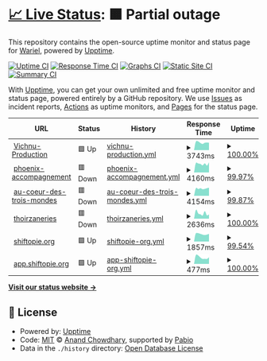 # [📈 Live Status](https://warielon.github.io/upptime): <!--live status--> **🟧 Partial outage**

This repository contains the open-source uptime monitor and status page for [Wariel](https://warielon.github.io/upptime), powered by [Upptime](https://github.com/upptime/upptime).

[![Uptime CI](https://github.com/warielon/upptime/workflows/Uptime%20CI/badge.svg)](https://github.com/warielon/upptime/actions?query=workflow%3A%22Uptime+CI%22)
[![Response Time CI](https://github.com/warielon/upptime/workflows/Response%20Time%20CI/badge.svg)](https://github.com/warielon/upptime/actions?query=workflow%3A%22Response+Time+CI%22)
[![Graphs CI](https://github.com/warielon/upptime/workflows/Graphs%20CI/badge.svg)](https://github.com/warielon/upptime/actions?query=workflow%3A%22Graphs+CI%22)
[![Static Site CI](https://github.com/warielon/upptime/workflows/Static%20Site%20CI/badge.svg)](https://github.com/warielon/upptime/actions?query=workflow%3A%22Static+Site+CI%22)
[![Summary CI](https://github.com/warielon/upptime/workflows/Summary%20CI/badge.svg)](https://github.com/warielon/upptime/actions?query=workflow%3A%22Summary+CI%22)

With [Upptime](https://upptime.js.org), you can get your own unlimited and free uptime monitor and status page, powered entirely by a GitHub repository. We use [Issues](https://github.com/warielon/upptime/issues) as incident reports, [Actions](https://github.com/warielon/upptime/actions) as uptime monitors, and [Pages](https://warielon.github.io/upptime) for the status page.

<!--start: status pages-->
<!-- This summary is generated by Upptime (https://github.com/upptime/upptime) -->
<!-- Do not edit this manually, your changes will be overwritten -->
<!-- prettier-ignore -->
| URL | Status | History | Response Time | Uptime |
| --- | ------ | ------- | ------------- | ------ |
| <img alt="" src="https://icons.duckduckgo.com/ip3/vichnu-production.fr.ico" height="13"> [Vichnu-Production](https://vichnu-production.fr) | 🟩 Up | [vichnu-production.yml](https://github.com/warielon/upptime/commits/HEAD/history/vichnu-production.yml) | <details><summary><img alt="Response time graph" src="./graphs/vichnu-production/response-time-week.png" height="20"> 3743ms</summary><br><a href="https://warielon.github.io/upptime/history/vichnu-production"><img alt="Response time 1960" src="https://img.shields.io/endpoint?url=https%3A%2F%2Fraw.githubusercontent.com%2Fwarielon%2Fupptime%2FHEAD%2Fapi%2Fvichnu-production%2Fresponse-time.json"></a><br><a href="https://warielon.github.io/upptime/history/vichnu-production"><img alt="24-hour response time 18355" src="https://img.shields.io/endpoint?url=https%3A%2F%2Fraw.githubusercontent.com%2Fwarielon%2Fupptime%2FHEAD%2Fapi%2Fvichnu-production%2Fresponse-time-day.json"></a><br><a href="https://warielon.github.io/upptime/history/vichnu-production"><img alt="7-day response time 3743" src="https://img.shields.io/endpoint?url=https%3A%2F%2Fraw.githubusercontent.com%2Fwarielon%2Fupptime%2FHEAD%2Fapi%2Fvichnu-production%2Fresponse-time-week.json"></a><br><a href="https://warielon.github.io/upptime/history/vichnu-production"><img alt="30-day response time 1933" src="https://img.shields.io/endpoint?url=https%3A%2F%2Fraw.githubusercontent.com%2Fwarielon%2Fupptime%2FHEAD%2Fapi%2Fvichnu-production%2Fresponse-time-month.json"></a><br><a href="https://warielon.github.io/upptime/history/vichnu-production"><img alt="1-year response time 1878" src="https://img.shields.io/endpoint?url=https%3A%2F%2Fraw.githubusercontent.com%2Fwarielon%2Fupptime%2FHEAD%2Fapi%2Fvichnu-production%2Fresponse-time-year.json"></a></details> | <details><summary><a href="https://warielon.github.io/upptime/history/vichnu-production">100.00%</a></summary><a href="https://warielon.github.io/upptime/history/vichnu-production"><img alt="All-time uptime 99.96%" src="https://img.shields.io/endpoint?url=https%3A%2F%2Fraw.githubusercontent.com%2Fwarielon%2Fupptime%2FHEAD%2Fapi%2Fvichnu-production%2Fuptime.json"></a><br><a href="https://warielon.github.io/upptime/history/vichnu-production"><img alt="24-hour uptime 100.00%" src="https://img.shields.io/endpoint?url=https%3A%2F%2Fraw.githubusercontent.com%2Fwarielon%2Fupptime%2FHEAD%2Fapi%2Fvichnu-production%2Fuptime-day.json"></a><br><a href="https://warielon.github.io/upptime/history/vichnu-production"><img alt="7-day uptime 100.00%" src="https://img.shields.io/endpoint?url=https%3A%2F%2Fraw.githubusercontent.com%2Fwarielon%2Fupptime%2FHEAD%2Fapi%2Fvichnu-production%2Fuptime-week.json"></a><br><a href="https://warielon.github.io/upptime/history/vichnu-production"><img alt="30-day uptime 100.00%" src="https://img.shields.io/endpoint?url=https%3A%2F%2Fraw.githubusercontent.com%2Fwarielon%2Fupptime%2FHEAD%2Fapi%2Fvichnu-production%2Fuptime-month.json"></a><br><a href="https://warielon.github.io/upptime/history/vichnu-production"><img alt="1-year uptime 99.95%" src="https://img.shields.io/endpoint?url=https%3A%2F%2Fraw.githubusercontent.com%2Fwarielon%2Fupptime%2FHEAD%2Fapi%2Fvichnu-production%2Fuptime-year.json"></a></details>
| <img alt="" src="https://icons.duckduckgo.com/ip3/phoenix-accompagnement.fr.ico" height="13"> [phoenix-accompagnement](https://phoenix-accompagnement.fr) | 🟥 Down | [phoenix-accompagnement.yml](https://github.com/warielon/upptime/commits/HEAD/history/phoenix-accompagnement.yml) | <details><summary><img alt="Response time graph" src="./graphs/phoenix-accompagnement/response-time-week.png" height="20"> 4160ms</summary><br><a href="https://warielon.github.io/upptime/history/phoenix-accompagnement"><img alt="Response time 2079" src="https://img.shields.io/endpoint?url=https%3A%2F%2Fraw.githubusercontent.com%2Fwarielon%2Fupptime%2FHEAD%2Fapi%2Fphoenix-accompagnement%2Fresponse-time.json"></a><br><a href="https://warielon.github.io/upptime/history/phoenix-accompagnement"><img alt="24-hour response time 21106" src="https://img.shields.io/endpoint?url=https%3A%2F%2Fraw.githubusercontent.com%2Fwarielon%2Fupptime%2FHEAD%2Fapi%2Fphoenix-accompagnement%2Fresponse-time-day.json"></a><br><a href="https://warielon.github.io/upptime/history/phoenix-accompagnement"><img alt="7-day response time 4160" src="https://img.shields.io/endpoint?url=https%3A%2F%2Fraw.githubusercontent.com%2Fwarielon%2Fupptime%2FHEAD%2Fapi%2Fphoenix-accompagnement%2Fresponse-time-week.json"></a><br><a href="https://warielon.github.io/upptime/history/phoenix-accompagnement"><img alt="30-day response time 2159" src="https://img.shields.io/endpoint?url=https%3A%2F%2Fraw.githubusercontent.com%2Fwarielon%2Fupptime%2FHEAD%2Fapi%2Fphoenix-accompagnement%2Fresponse-time-month.json"></a><br><a href="https://warielon.github.io/upptime/history/phoenix-accompagnement"><img alt="1-year response time 2072" src="https://img.shields.io/endpoint?url=https%3A%2F%2Fraw.githubusercontent.com%2Fwarielon%2Fupptime%2FHEAD%2Fapi%2Fphoenix-accompagnement%2Fresponse-time-year.json"></a></details> | <details><summary><a href="https://warielon.github.io/upptime/history/phoenix-accompagnement">99.97%</a></summary><a href="https://warielon.github.io/upptime/history/phoenix-accompagnement"><img alt="All-time uptime 99.97%" src="https://img.shields.io/endpoint?url=https%3A%2F%2Fraw.githubusercontent.com%2Fwarielon%2Fupptime%2FHEAD%2Fapi%2Fphoenix-accompagnement%2Fuptime.json"></a><br><a href="https://warielon.github.io/upptime/history/phoenix-accompagnement"><img alt="24-hour uptime 99.78%" src="https://img.shields.io/endpoint?url=https%3A%2F%2Fraw.githubusercontent.com%2Fwarielon%2Fupptime%2FHEAD%2Fapi%2Fphoenix-accompagnement%2Fuptime-day.json"></a><br><a href="https://warielon.github.io/upptime/history/phoenix-accompagnement"><img alt="7-day uptime 99.97%" src="https://img.shields.io/endpoint?url=https%3A%2F%2Fraw.githubusercontent.com%2Fwarielon%2Fupptime%2FHEAD%2Fapi%2Fphoenix-accompagnement%2Fuptime-week.json"></a><br><a href="https://warielon.github.io/upptime/history/phoenix-accompagnement"><img alt="30-day uptime 99.99%" src="https://img.shields.io/endpoint?url=https%3A%2F%2Fraw.githubusercontent.com%2Fwarielon%2Fupptime%2FHEAD%2Fapi%2Fphoenix-accompagnement%2Fuptime-month.json"></a><br><a href="https://warielon.github.io/upptime/history/phoenix-accompagnement"><img alt="1-year uptime 99.96%" src="https://img.shields.io/endpoint?url=https%3A%2F%2Fraw.githubusercontent.com%2Fwarielon%2Fupptime%2FHEAD%2Fapi%2Fphoenix-accompagnement%2Fuptime-year.json"></a></details>
| <img alt="" src="https://icons.duckduckgo.com/ip3/aucoeurdes3mondes.fr.ico" height="13"> [au-coeur-des-trois-mondes](https://aucoeurdes3mondes.fr) | 🟥 Down | [au-coeur-des-trois-mondes.yml](https://github.com/warielon/upptime/commits/HEAD/history/au-coeur-des-trois-mondes.yml) | <details><summary><img alt="Response time graph" src="./graphs/au-coeur-des-trois-mondes/response-time-week.png" height="20"> 4154ms</summary><br><a href="https://warielon.github.io/upptime/history/au-coeur-des-trois-mondes"><img alt="Response time 2157" src="https://img.shields.io/endpoint?url=https%3A%2F%2Fraw.githubusercontent.com%2Fwarielon%2Fupptime%2FHEAD%2Fapi%2Fau-coeur-des-trois-mondes%2Fresponse-time.json"></a><br><a href="https://warielon.github.io/upptime/history/au-coeur-des-trois-mondes"><img alt="24-hour response time 18294" src="https://img.shields.io/endpoint?url=https%3A%2F%2Fraw.githubusercontent.com%2Fwarielon%2Fupptime%2FHEAD%2Fapi%2Fau-coeur-des-trois-mondes%2Fresponse-time-day.json"></a><br><a href="https://warielon.github.io/upptime/history/au-coeur-des-trois-mondes"><img alt="7-day response time 4154" src="https://img.shields.io/endpoint?url=https%3A%2F%2Fraw.githubusercontent.com%2Fwarielon%2Fupptime%2FHEAD%2Fapi%2Fau-coeur-des-trois-mondes%2Fresponse-time-week.json"></a><br><a href="https://warielon.github.io/upptime/history/au-coeur-des-trois-mondes"><img alt="30-day response time 2596" src="https://img.shields.io/endpoint?url=https%3A%2F%2Fraw.githubusercontent.com%2Fwarielon%2Fupptime%2FHEAD%2Fapi%2Fau-coeur-des-trois-mondes%2Fresponse-time-month.json"></a><br><a href="https://warielon.github.io/upptime/history/au-coeur-des-trois-mondes"><img alt="1-year response time 2230" src="https://img.shields.io/endpoint?url=https%3A%2F%2Fraw.githubusercontent.com%2Fwarielon%2Fupptime%2FHEAD%2Fapi%2Fau-coeur-des-trois-mondes%2Fresponse-time-year.json"></a></details> | <details><summary><a href="https://warielon.github.io/upptime/history/au-coeur-des-trois-mondes">99.87%</a></summary><a href="https://warielon.github.io/upptime/history/au-coeur-des-trois-mondes"><img alt="All-time uptime 99.98%" src="https://img.shields.io/endpoint?url=https%3A%2F%2Fraw.githubusercontent.com%2Fwarielon%2Fupptime%2FHEAD%2Fapi%2Fau-coeur-des-trois-mondes%2Fuptime.json"></a><br><a href="https://warielon.github.io/upptime/history/au-coeur-des-trois-mondes"><img alt="24-hour uptime 99.12%" src="https://img.shields.io/endpoint?url=https%3A%2F%2Fraw.githubusercontent.com%2Fwarielon%2Fupptime%2FHEAD%2Fapi%2Fau-coeur-des-trois-mondes%2Fuptime-day.json"></a><br><a href="https://warielon.github.io/upptime/history/au-coeur-des-trois-mondes"><img alt="7-day uptime 99.87%" src="https://img.shields.io/endpoint?url=https%3A%2F%2Fraw.githubusercontent.com%2Fwarielon%2Fupptime%2FHEAD%2Fapi%2Fau-coeur-des-trois-mondes%2Fuptime-week.json"></a><br><a href="https://warielon.github.io/upptime/history/au-coeur-des-trois-mondes"><img alt="30-day uptime 99.97%" src="https://img.shields.io/endpoint?url=https%3A%2F%2Fraw.githubusercontent.com%2Fwarielon%2Fupptime%2FHEAD%2Fapi%2Fau-coeur-des-trois-mondes%2Fuptime-month.json"></a><br><a href="https://warielon.github.io/upptime/history/au-coeur-des-trois-mondes"><img alt="1-year uptime 99.98%" src="https://img.shields.io/endpoint?url=https%3A%2F%2Fraw.githubusercontent.com%2Fwarielon%2Fupptime%2FHEAD%2Fapi%2Fau-coeur-des-trois-mondes%2Fuptime-year.json"></a></details>
| <img alt="" src="https://icons.duckduckgo.com/ip3/thoirzaneries.fr.ico" height="13"> [thoirzaneries](https://thoirzaneries.fr) | 🟥 Down | [thoirzaneries.yml](https://github.com/warielon/upptime/commits/HEAD/history/thoirzaneries.yml) | <details><summary><img alt="Response time graph" src="./graphs/thoirzaneries/response-time-week.png" height="20"> 2636ms</summary><br><a href="https://warielon.github.io/upptime/history/thoirzaneries"><img alt="Response time 1226" src="https://img.shields.io/endpoint?url=https%3A%2F%2Fraw.githubusercontent.com%2Fwarielon%2Fupptime%2FHEAD%2Fapi%2Fthoirzaneries%2Fresponse-time.json"></a><br><a href="https://warielon.github.io/upptime/history/thoirzaneries"><img alt="24-hour response time 11759" src="https://img.shields.io/endpoint?url=https%3A%2F%2Fraw.githubusercontent.com%2Fwarielon%2Fupptime%2FHEAD%2Fapi%2Fthoirzaneries%2Fresponse-time-day.json"></a><br><a href="https://warielon.github.io/upptime/history/thoirzaneries"><img alt="7-day response time 2636" src="https://img.shields.io/endpoint?url=https%3A%2F%2Fraw.githubusercontent.com%2Fwarielon%2Fupptime%2FHEAD%2Fapi%2Fthoirzaneries%2Fresponse-time-week.json"></a><br><a href="https://warielon.github.io/upptime/history/thoirzaneries"><img alt="30-day response time 1716" src="https://img.shields.io/endpoint?url=https%3A%2F%2Fraw.githubusercontent.com%2Fwarielon%2Fupptime%2FHEAD%2Fapi%2Fthoirzaneries%2Fresponse-time-month.json"></a><br><a href="https://warielon.github.io/upptime/history/thoirzaneries"><img alt="1-year response time 1322" src="https://img.shields.io/endpoint?url=https%3A%2F%2Fraw.githubusercontent.com%2Fwarielon%2Fupptime%2FHEAD%2Fapi%2Fthoirzaneries%2Fresponse-time-year.json"></a></details> | <details><summary><a href="https://warielon.github.io/upptime/history/thoirzaneries">100.00%</a></summary><a href="https://warielon.github.io/upptime/history/thoirzaneries"><img alt="All-time uptime 99.97%" src="https://img.shields.io/endpoint?url=https%3A%2F%2Fraw.githubusercontent.com%2Fwarielon%2Fupptime%2FHEAD%2Fapi%2Fthoirzaneries%2Fuptime.json"></a><br><a href="https://warielon.github.io/upptime/history/thoirzaneries"><img alt="24-hour uptime 99.99%" src="https://img.shields.io/endpoint?url=https%3A%2F%2Fraw.githubusercontent.com%2Fwarielon%2Fupptime%2FHEAD%2Fapi%2Fthoirzaneries%2Fuptime-day.json"></a><br><a href="https://warielon.github.io/upptime/history/thoirzaneries"><img alt="7-day uptime 100.00%" src="https://img.shields.io/endpoint?url=https%3A%2F%2Fraw.githubusercontent.com%2Fwarielon%2Fupptime%2FHEAD%2Fapi%2Fthoirzaneries%2Fuptime-week.json"></a><br><a href="https://warielon.github.io/upptime/history/thoirzaneries"><img alt="30-day uptime 100.00%" src="https://img.shields.io/endpoint?url=https%3A%2F%2Fraw.githubusercontent.com%2Fwarielon%2Fupptime%2FHEAD%2Fapi%2Fthoirzaneries%2Fuptime-month.json"></a><br><a href="https://warielon.github.io/upptime/history/thoirzaneries"><img alt="1-year uptime 99.99%" src="https://img.shields.io/endpoint?url=https%3A%2F%2Fraw.githubusercontent.com%2Fwarielon%2Fupptime%2FHEAD%2Fapi%2Fthoirzaneries%2Fuptime-year.json"></a></details>
| <img alt="" src="https://icons.duckduckgo.com/ip3/shiftopie.org.ico" height="13"> [shiftopie.org](https://shiftopie.org) | 🟩 Up | [shiftopie-org.yml](https://github.com/warielon/upptime/commits/HEAD/history/shiftopie-org.yml) | <details><summary><img alt="Response time graph" src="./graphs/shiftopie-org/response-time-week.png" height="20"> 1857ms</summary><br><a href="https://warielon.github.io/upptime/history/shiftopie-org"><img alt="Response time 1210" src="https://img.shields.io/endpoint?url=https%3A%2F%2Fraw.githubusercontent.com%2Fwarielon%2Fupptime%2FHEAD%2Fapi%2Fshiftopie-org%2Fresponse-time.json"></a><br><a href="https://warielon.github.io/upptime/history/shiftopie-org"><img alt="24-hour response time 1987" src="https://img.shields.io/endpoint?url=https%3A%2F%2Fraw.githubusercontent.com%2Fwarielon%2Fupptime%2FHEAD%2Fapi%2Fshiftopie-org%2Fresponse-time-day.json"></a><br><a href="https://warielon.github.io/upptime/history/shiftopie-org"><img alt="7-day response time 1857" src="https://img.shields.io/endpoint?url=https%3A%2F%2Fraw.githubusercontent.com%2Fwarielon%2Fupptime%2FHEAD%2Fapi%2Fshiftopie-org%2Fresponse-time-week.json"></a><br><a href="https://warielon.github.io/upptime/history/shiftopie-org"><img alt="30-day response time 1500" src="https://img.shields.io/endpoint?url=https%3A%2F%2Fraw.githubusercontent.com%2Fwarielon%2Fupptime%2FHEAD%2Fapi%2Fshiftopie-org%2Fresponse-time-month.json"></a><br><a href="https://warielon.github.io/upptime/history/shiftopie-org"><img alt="1-year response time 1229" src="https://img.shields.io/endpoint?url=https%3A%2F%2Fraw.githubusercontent.com%2Fwarielon%2Fupptime%2FHEAD%2Fapi%2Fshiftopie-org%2Fresponse-time-year.json"></a></details> | <details><summary><a href="https://warielon.github.io/upptime/history/shiftopie-org">99.54%</a></summary><a href="https://warielon.github.io/upptime/history/shiftopie-org"><img alt="All-time uptime 99.94%" src="https://img.shields.io/endpoint?url=https%3A%2F%2Fraw.githubusercontent.com%2Fwarielon%2Fupptime%2FHEAD%2Fapi%2Fshiftopie-org%2Fuptime.json"></a><br><a href="https://warielon.github.io/upptime/history/shiftopie-org"><img alt="24-hour uptime 97.95%" src="https://img.shields.io/endpoint?url=https%3A%2F%2Fraw.githubusercontent.com%2Fwarielon%2Fupptime%2FHEAD%2Fapi%2Fshiftopie-org%2Fuptime-day.json"></a><br><a href="https://warielon.github.io/upptime/history/shiftopie-org"><img alt="7-day uptime 99.54%" src="https://img.shields.io/endpoint?url=https%3A%2F%2Fraw.githubusercontent.com%2Fwarielon%2Fupptime%2FHEAD%2Fapi%2Fshiftopie-org%2Fuptime-week.json"></a><br><a href="https://warielon.github.io/upptime/history/shiftopie-org"><img alt="30-day uptime 99.79%" src="https://img.shields.io/endpoint?url=https%3A%2F%2Fraw.githubusercontent.com%2Fwarielon%2Fupptime%2FHEAD%2Fapi%2Fshiftopie-org%2Fuptime-month.json"></a><br><a href="https://warielon.github.io/upptime/history/shiftopie-org"><img alt="1-year uptime 99.93%" src="https://img.shields.io/endpoint?url=https%3A%2F%2Fraw.githubusercontent.com%2Fwarielon%2Fupptime%2FHEAD%2Fapi%2Fshiftopie-org%2Fuptime-year.json"></a></details>
| <img alt="" src="https://icons.duckduckgo.com/ip3/shiftopie.herokuapp.com.ico" height="13"> [app.shiftopie.org](https://shiftopie.herokuapp.com) | 🟩 Up | [app-shiftopie-org.yml](https://github.com/warielon/upptime/commits/HEAD/history/app-shiftopie-org.yml) | <details><summary><img alt="Response time graph" src="./graphs/app-shiftopie-org/response-time-week.png" height="20"> 477ms</summary><br><a href="https://warielon.github.io/upptime/history/app-shiftopie-org"><img alt="Response time 503" src="https://img.shields.io/endpoint?url=https%3A%2F%2Fraw.githubusercontent.com%2Fwarielon%2Fupptime%2FHEAD%2Fapi%2Fapp-shiftopie-org%2Fresponse-time.json"></a><br><a href="https://warielon.github.io/upptime/history/app-shiftopie-org"><img alt="24-hour response time 493" src="https://img.shields.io/endpoint?url=https%3A%2F%2Fraw.githubusercontent.com%2Fwarielon%2Fupptime%2FHEAD%2Fapi%2Fapp-shiftopie-org%2Fresponse-time-day.json"></a><br><a href="https://warielon.github.io/upptime/history/app-shiftopie-org"><img alt="7-day response time 477" src="https://img.shields.io/endpoint?url=https%3A%2F%2Fraw.githubusercontent.com%2Fwarielon%2Fupptime%2FHEAD%2Fapi%2Fapp-shiftopie-org%2Fresponse-time-week.json"></a><br><a href="https://warielon.github.io/upptime/history/app-shiftopie-org"><img alt="30-day response time 558" src="https://img.shields.io/endpoint?url=https%3A%2F%2Fraw.githubusercontent.com%2Fwarielon%2Fupptime%2FHEAD%2Fapi%2Fapp-shiftopie-org%2Fresponse-time-month.json"></a><br><a href="https://warielon.github.io/upptime/history/app-shiftopie-org"><img alt="1-year response time 530" src="https://img.shields.io/endpoint?url=https%3A%2F%2Fraw.githubusercontent.com%2Fwarielon%2Fupptime%2FHEAD%2Fapi%2Fapp-shiftopie-org%2Fresponse-time-year.json"></a></details> | <details><summary><a href="https://warielon.github.io/upptime/history/app-shiftopie-org">100.00%</a></summary><a href="https://warielon.github.io/upptime/history/app-shiftopie-org"><img alt="All-time uptime 100.00%" src="https://img.shields.io/endpoint?url=https%3A%2F%2Fraw.githubusercontent.com%2Fwarielon%2Fupptime%2FHEAD%2Fapi%2Fapp-shiftopie-org%2Fuptime.json"></a><br><a href="https://warielon.github.io/upptime/history/app-shiftopie-org"><img alt="24-hour uptime 100.00%" src="https://img.shields.io/endpoint?url=https%3A%2F%2Fraw.githubusercontent.com%2Fwarielon%2Fupptime%2FHEAD%2Fapi%2Fapp-shiftopie-org%2Fuptime-day.json"></a><br><a href="https://warielon.github.io/upptime/history/app-shiftopie-org"><img alt="7-day uptime 100.00%" src="https://img.shields.io/endpoint?url=https%3A%2F%2Fraw.githubusercontent.com%2Fwarielon%2Fupptime%2FHEAD%2Fapi%2Fapp-shiftopie-org%2Fuptime-week.json"></a><br><a href="https://warielon.github.io/upptime/history/app-shiftopie-org"><img alt="30-day uptime 100.00%" src="https://img.shields.io/endpoint?url=https%3A%2F%2Fraw.githubusercontent.com%2Fwarielon%2Fupptime%2FHEAD%2Fapi%2Fapp-shiftopie-org%2Fuptime-month.json"></a><br><a href="https://warielon.github.io/upptime/history/app-shiftopie-org"><img alt="1-year uptime 100.00%" src="https://img.shields.io/endpoint?url=https%3A%2F%2Fraw.githubusercontent.com%2Fwarielon%2Fupptime%2FHEAD%2Fapi%2Fapp-shiftopie-org%2Fuptime-year.json"></a></details>

<!--end: status pages-->

[**Visit our status website →**](https://warielon.github.io/upptime)

## 📄 License

- Powered by: [Upptime](https://github.com/upptime/upptime)
- Code: [MIT](./LICENSE) © [Anand Chowdhary](https://anandchowdhary.com), supported by [Pabio](https://pabio.com)
- Data in the `./history` directory: [Open Database License](https://opendatacommons.org/licenses/odbl/1-0/)

